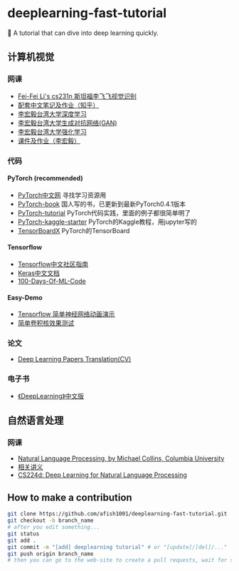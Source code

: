 # deeplearning-fast-tutorial
🚀 A tutorial that can dive into deep learning quickly.

## 计算机视觉

### 网课
- [Fei-Fei Li's cs231n 斯坦福李飞飞视觉识别](https://study.163.com/course/courseMain.htm?courseId=1004697005)
- [配套中文笔记及作业（知乎）](https://zhuanlan.zhihu.com/p/21930884)
- [李宏毅台湾大学深度学习](https://www.bilibili.com/video/av9770302)
- [李宏毅台湾大学生成对抗网络(GAN)](https://www.bilibili.com/video/av24011528)
- [李宏毅台湾大学强化学习](https://www.bilibili.com/video/av24724071)
- [课件及作业（李宏毅）](http://speech.ee.ntu.edu.tw/~tlkagk/courses_MLDS18.html)

### 代码

#### PyTorch (recommended)
- [PyTorch中文网](https://www.pytorchtutorial.com/) 寻找学习资源用
- [PyTorch-book](https://github.com/chenyuntc/pytorch-book) 国人写的书，已更新到最新PyTorch0.4.1版本
- [PyTorch-tutorial](https://github.com/yunjey/pytorch-tutorial) PyTorch代码实践，里面的例子都很简单明了
- [PyTorch-kaggle-starter](https://github.com/bfortuner/pytorch-kaggle-starter) PyTorch的Kaggle教程，用jupyter写的
- [TensorBoardX](https://github.com/lanpa/tensorboardX) PyTorch的TensorBoard

#### Tensorflow
- [Tensorflow中文社区指南](http://www.tensorfly.cn/tfdoc/tutorials/overview.html)
- [Keras中文文档](https://keras-cn.readthedocs.io/en/latest/)
- [100-Days-Of-ML-Code](https://github.com/Avik-Jain/100-Days-Of-ML-Code)

#### Easy-Demo
- [Tensorflow 简单神经网络动画演示](https://playground.tensorflow.org/)
- [简单卷积核效果测试](https://graphics.stanford.edu/courses/cs178/applets/convolution.html )

### 论文
- [Deep Learning Papers Translation(CV)](https://github.com/SnailTyan/deep-learning-papers-translation)

### 电子书
- [《DeepLearning》中文版](https://github.com/exacity/deeplearningbook-chinese)

## 自然语言处理

### 网课
- [Natural Language Processing, by Michael Collins, Columbia University](https://www.bilibili.com/video/av12269177)
- [相关讲义](http://www.cs.columbia.edu/~cs4705/)
- [CS224d: Deep Learning for Natural Language Processing](http://web.stanford.edu/class/cs224d/syllabus.html)

## How to make a contribution
```bash
git clone https://github.com/afish1001/deeplearning-fast-tutorial.git
git checkout -b branch_name
# after you edit something...
git status
git add .
git commit -m "[add] deeplearning tutorial" # or "[update]/[del]/..."
git push origin branch_name
# then you can go to the web-site to create a pull requests, wait for someone to review your code.
```
